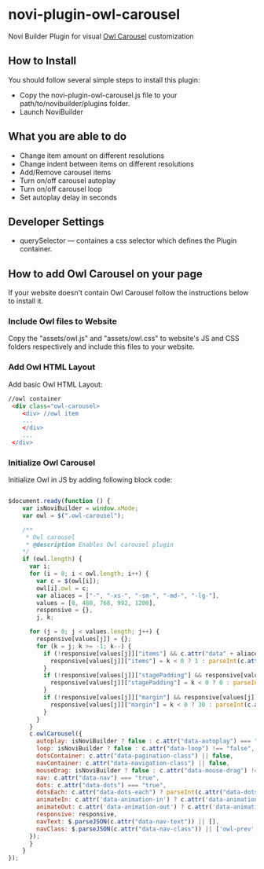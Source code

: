 # novi-plugin-owl-carousel
Novi Builder Plugin for visual [Owl Carousel](https://owlcarousel2.github.io/OwlCarousel2/) customization

## How to Install
You should follow several simple steps to install this plugin:
* Copy the novi-plugin-owl-carousel.js file to your path/to/novibuilder/plugins folder.
* Launch NoviBuilder 

## What you are able to do
* Change item amount on different resolutions
* Change indent between items on different resolutions
* Add/Remove carousel items
* Turn on/off carousel autoplay
* Turn on/off carousel loop
* Set autoplay delay in seconds

## Developer Settings
* querySelector — containes a css selector which defines the Plugin container.

## How to add Owl Carousel on your page
If your website doesn't contain Owl Carousel follow the instructions below to install it.

### Include Owl files to Website
Copy the "assets/owl.js" and "assets/owl.css" to website's JS and CSS folders respectively and include this files to your website.

### Add Owl HTML Layout
Add basic Owl HTML Layout:

```html
//owl container
 <div class="owl-carousel>
    <div> //owl item
    ...
    </div>
    ...
 </div>
```

### Initialize Owl Carousel
Initialize Owl in JS by adding following block code:

```js

$document.ready(function () {
    var isNoviBuilder = window.xMode;
    var owl = $(".owl-carousel");

    /**
     * Owl carousel
     * @description Enables Owl carousel plugin
    */
    if (owl.length) {
      var i;
      for (i = 0; i < owl.length; i++) {
        var c = $(owl[i]);
        owl[i].owl = c;
        var aliaces = ["-", "-xs-", "-sm-", "-md-", "-lg-"],
        values = [0, 480, 768, 992, 1200],
        responsive = {},
        j, k;

      for (j = 0; j < values.length; j++) {
        responsive[values[j]] = {};
        for (k = j; k >= -1; k--) {
          if (!responsive[values[j]]["items"] && c.attr("data" + aliaces[k] + "items")) {
            responsive[values[j]]["items"] = k < 0 ? 1 : parseInt(c.attr("data" + aliaces[k] + "items"), 10);
          }
          if (!responsive[values[j]]["stagePadding"] && responsive[values[j]]["stagePadding"] !== 0 && c.attr("data" + aliaces[k] + "stage-padding")) {
            responsive[values[j]]["stagePadding"] = k < 0 ? 0 : parseInt(c.attr("data" + aliaces[k] + "stage-padding"), 10);
          }
          if (!responsive[values[j]]["margin"] && responsive[values[j]]["margin"] !== 0 && c.attr("data" + aliaces[k] + "margin")) {
            responsive[values[j]]["margin"] = k < 0 ? 30 : parseInt(c.attr("data" + aliaces[k] + "margin"), 10);
          }
        }
      }
      c.owlCarousel({
        autoplay: isNoviBuilder ? false : c.attr("data-autoplay") === "true",
        loop: isNoviBuilder ? false : c.attr("data-loop") !== "false",
        dotsContainer: c.attr("data-pagination-class") || false,
        navContainer: c.attr("data-navigation-class") || false,
        mouseDrag: isNoviBuilder ? false : c.attr("data-mouse-drag") !== "false",
        nav: c.attr("data-nav") === "true",
        dots: c.attr("data-dots") === "true",
        dotsEach: c.attr("data-dots-each") ? parseInt(c.attr("data-dots-each"), 10) : false,
        animateIn: c.attr('data-animation-in') ? c.attr('data-animation-in') : false,
        animateOut: c.attr('data-animation-out') ? c.attr('data-animation-out') : false,
        responsive: responsive,
        navText: $.parseJSON(c.attr("data-nav-text")) || [],
        navClass: $.parseJSON(c.attr("data-nav-class")) || ['owl-prev', 'owl-next']
      });
      }
    }
});
